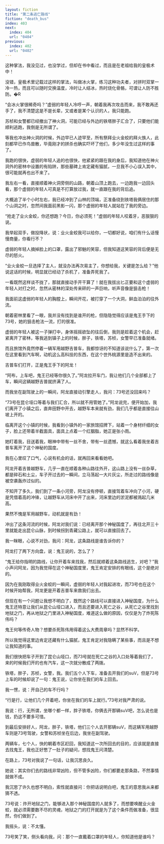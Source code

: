```yaml
---
layout: fiction
title: "第二条逃亡路线"
fiction: "death_bus"
index: 403
next:
  index: 404
  url: "0404"
previous:
  index: 402
  url: "0402"
---
```

这种掌法，我没见过，也没学过，但却在书中看过，而且是在老祖给我的皇极术中！

没错，皇极术里记载过这样的掌法，叫做冰火掌，练习这种功夫者，对拼时双掌一冷一热，而且可以随时交换温度，冷时让人结冰，热时烧化骨骼，可谓让人防不胜防。�R

“会冰火掌很稀奇吗？”虚弱的年轻人冷哼一声，朝着我再次攻击而来，我不敢再还手了，我不清楚这是不是长辈，又或者是某个认识的人，我只能跑。

苏桢和女警都已经撤出了神火洞，可能已经与外边的铁塔胖子汇合了，只要他们能顺利逃跑，我倒是无所谓了。

等我也冲出神火洞的时候，外边早已人迹罕至，所有祭拜业火金蛟的拜火族人，此刻都早已作鸟兽散，毕竟刚才的拼杀也确实吓坏了他们，多少年没生过这样的事了。

我跑的很快，虚弱的年轻人追的也很快，他紧紧的跟在我的身后，我知道他在神火洞外的密林中设置的有陷阱，那些墓碑上肯定藏有猫腻，一旦我不小心误入其中，很可能就再也出不来了。

我左右一看，直接顺着神火洞旁侧的山路，朝着山顶上跑去，一边跑我一边回头看，那个虚弱的年轻人可真是不打算放过我，就一直跟在我的背后追。

大概追了半个小时左右，我已经冲到了山林的顶端，正准备绕到铁塔我俩居住的那个山洞之时，忽然间我面前黑影一闪，那个虚弱的年轻人就站在了我的旁边。

“抢走了业火金蛟，你还想跑？今日，你必须死！”虚弱的年轻人咬着牙，恶狠狠的说。

我举起双手，做投降状，说：业火金蛟我可以给你，一切都好说，咱们有什么话慢慢商量，你看行不？

虚弱的年轻人摘掉脸上的口罩，露出了邪魅的笑容，但我知道这笑容的背后便是无尽的怒火。

“业火金蛟一旦选择了主人，就没办法再次易主了，你想给我，关键是怎么给？”他说这话的时候，明显就已经动了杀机了，准备弄死我了。

一看既然这样谈不拢了，那就直接动手开干算了！就在我拔出匕正要和这个虚弱的年轻人对打之时，忽然从密林的深处传来砰的一声巨响，听声音像是狙击枪！

我面前这虚弱的年轻人的胸膛上，瞬间开花，被打穿了一个大洞，鲜血泊泊的往外流。

朝着密林里看了一眼，我并没有找到是谁开的枪，但隐隐觉得应该是鬼王手下的73号，她的狙击枪法一流，打的很准。

虚弱的年轻人被这一子弹打中，身体摇摇欲坠的往后倒，我则是趁着这个机会，赶紧离开了密林，等我逃到镇子上的时候，胖子，铁塔，苏桢，女警早已准备就绪。

而且旅馆外竟然停着一辆军用越野吉普车，我都惊讶的不知道该说什么了，第一次在这里看到汽车啊，动机这么高科技的东西，在这个世外桃源里是造不出来的。

吉普车们打开，正是鬼王手下的阿龙！

“阿布，上车吧，鬼王已经等你很久了。”阿龙拉开车门，我让他们几个全部都上了车，瞬间这辆越野吉普就挤满了人。

而我坐在副驾驶上的一瞬间，阿龙直接动引擎走人，我问：73号还没回来吗？

“73号在昆仑垭口等着与我们汇合，所以就不用管她了。”阿龙说完，便开始加，我们离开了小镇之后，直奔田野中开去，越野车本来就有劲，我们几乎都是直接往山坡上开的。

临离开这个小镇的时候，我看到小镇外的一家旅馆招牌下，站着一个身材纤细的女子，脸上还带着半截面具，面具上点着一个红胭脂，她正是张小雨。

她盯着我，目送着我，眼神中带有一丝不舍，带有一丝遗憾，就这么看着我坐着吉普车离开了这个神秘的国度。

我在心里叹了口气，心说有机会的话，就再回来看看她吧。

阿龙开着吉普越野车，几乎一直在顺着各种山路往外开，这山路上没有一丝杂草，都是碎石和土尘，车子开过去的一瞬间，立马荡起一大片灰尘，所走过的路线像是被空袭轰炸过似的。

不知开了多久，我们到了一条小河旁，阿龙没有停顿，直接驾着车冲向了小河，硬是凭借着高的冲锋，让越野车从河床中开了出来，河床里边的淤泥都被溅起几米高。

果然不愧是军用越野车，动机就是有劲！

冲出了这条河流的时候，阿龙对我们说：已经离开那个神秘国度了，再往北开三十里就能走出昆仑山脉，到时候拐到青藏公路上，就可以直接回去了。

我一眯眼，心说不对劲，我问：阿龙，这条路线是谁告诉你的？

阿龙打了两下方向盘，说：鬼王说的，怎么了？

“鬼王给你指明的路线，让你开着车来找我，然后就顺着这条路线逃生，对吧？”我小声问阿龙，因为我觉得在这个神秘国度里，鬼王肯定安排的有眼线，这个是绝对的。

因为在我刚取得业火金蛟的一瞬间，虚弱的年轻人对我起进攻，而73号也在这个时候开始帮我，阿龙更是开着吉普车来救我们出去。

但现在有一个问题让我想不明白了，既然这个路线可以直接进入神秘国度，为什么鬼王还特意让我们从昆仑山垭口进入，而且还要进入死亡之谷，从死亡之谷里找到地狱之门，再从地狱之门里进入神秘国度，难道这么做的原因，仅仅是为了炸死陈伟吗？

鬼王何等传奇人物？想要杀死陈伟用得着这么大费周章吗？显然不科学。

所以我觉得这里边肯定还藏有什么猫腻，鬼王肯定对我隐瞒了某些事，而且是不想让我知道的事。

我们很快把车子开到了昆仑山垭口，而73号就在死亡之谷的入口处等着我们了，来的时候我们开的也有汽车，这一次就分散成了两拨。

铁塔，胖子，苏桢，女警，我。我们五个人下车，准备去开我们的suV，但是73号上车的时候却说了一句：鬼王说，让你坐在我们的车上回去。

我一愣，说：开自己的车不行吗？

“行是行，让他们几个开着吧，你坐在我们的车上就行。”73号对我严肃的说。

我说：行，无所谓，坐哪个都一样，胖子铁塔，你俩去开那辆suV吧，怎么说也是钱，扔这不要多可惜。

到最后安排好人，阿龙，胖子，铁塔，他们三个人去开那辆suV，而这辆军用越野车则是73号驾驶，女警和苏桢坐在后边，我坐在副驾驶。

两辆车，七个人，快的朝着市区赶回，我知道这一次所回去的目的，应该就是直接去找鬼王，我也正好憋了一肚子的疑问，想找鬼王问清楚。

在路上，73号对我说了一句话，让我沉思良久。

她说：其实你们去的路线非常凶险，但不管多凶险，你们都要走那条路，不然事情就做不成。

我沉思了许久也想不明白，索性就直接问：你把话说明白吧，鬼王的意思我从来都猜不透。

73号说：炸开地狱之门，能够进入那个神秘国度的人就多了，而想要唤醒业火金蛟，就必须需要数不尽的灵魂，地狱之门的打开就是为了这个条件而做准备，很显然，你们做到了。

我摇头，说：不太懂。

73号笑了笑，侧头看向我，问：那个一直戴着口罩的年轻人，你知道他是谁吗？